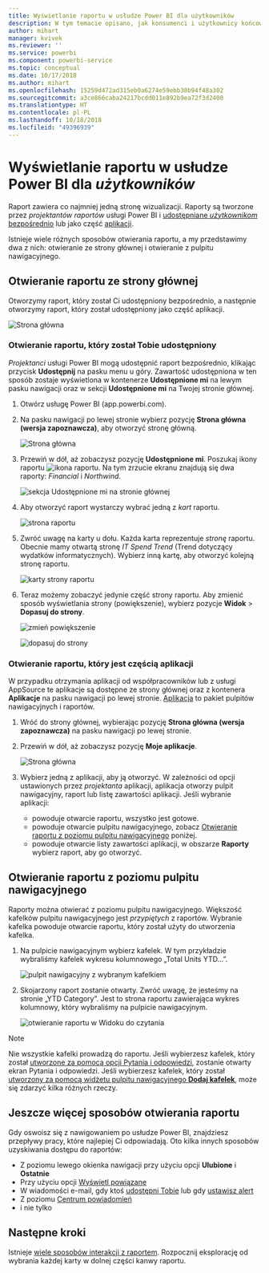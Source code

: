 ```yaml
---
title: Wyświetlanie raportu w usłudze Power BI dla użytkowników
description: W tym temacie opisano, jak konsumenci i użytkownicy końcowi usługi Power BI mogą otwierać i wyświetlać raport usługi Power BI.
author: mihart
manager: kvivek
ms.reviewer: ''
ms.service: powerbi
ms.component: powerbi-service
ms.topic: conceptual
ms.date: 10/17/2018
ms.author: mihart
ms.openlocfilehash: 15259d472ad315eb0a6274e59ebb30b94f48a302
ms.sourcegitcommit: a3ce866caba24217bcdd011e892b9ea72f3d2400
ms.translationtype: HT
ms.contentlocale: pl-PL
ms.lasthandoff: 10/18/2018
ms.locfileid: "49396939"
---
```

# <a name="view-a-report-in-power-bi-service-for-consumers"></a>Wyświetlanie raportu w usłudze Power BI dla *użytkowników*
Raport zawiera co najmniej jedną stronę wizualizacji. Raporty są tworzone przez *projektantów raportów* usługi Power BI i [udostępniane *użytkownikom* bezpośrednio](end-user-shared-with-me.md) lub jako część [aplikacji](end-user-apps.md). 

Istnieje wiele różnych sposobów otwierania raportu, a my przedstawimy dwa z nich: otwieranie ze strony głównej i otwieranie z pulpitu nawigacyjnego. 

<!-- add art-->


## <a name="open-a-report-from-your-home-page"></a>Otwieranie raportu ze strony głównej
Otworzymy raport, który został Ci udostępniony bezpośrednio, a następnie otworzymy raport, który został udostępniony jako część aplikacji.

   ![Strona główna](./media/end-user-report-open/power-bi-home.png)

### <a name="open-a-report-that-has-been-shared-with-you"></a>Otwieranie raportu, który został Tobie udostępniony
*Projektanci* usługi Power BI mogą udostępnić raport bezpośrednio, klikając przycisk **Udostępnij** na pasku menu u góry. Zawartość udostępniona w ten sposób zostaje wyświetlona w kontenerze **Udostępnione mi** na lewym pasku nawigacji oraz w sekcji **Udostępnione mi** na Twojej stronie głównej.

1. Otwórz usługę Power BI (app.powerbi.com).

2. Na pasku nawigacji po lewej stronie wybierz pozycję **Strona główna (wersja zapoznawcza)**, aby otworzyć stronę główną.  

   ![Strona główna](./media/end-user-report-open/power-bi-select-home.png)
   
3. Przewiń w dół, aż zobaczysz pozycję **Udostępnione mi**. Poszukaj ikony raportu ![ikona raportu](./media/end-user-report-open/power-bi-report-icon.png). Na tym zrzucie ekranu znajdują się dwa raporty: *Financial* i *Northwind*. 
   
   ![sekcja Udostępnione mi na stronie głównej](./media/end-user-report-open/power-bi-shared.png)

4. Aby otworzyć raport wystarczy wybrać jedną z *kart* raportu.

   ![strona raportu](./media/end-user-report-open/power-bi-report1.png)

5. Zwróć uwagę na karty u dołu. Każda karta reprezentuje *stronę* raportu. Obecnie mamy otwartą stronę *IT Spend Trend* (Trend dotyczący wydatków informatycznych). Wybierz inną kartę, aby otworzyć kolejną stronę raportu. 

   ![karty strony raportu](./media/end-user-report-open/power-bi-tabs.png)

6. Teraz możemy zobaczyć jedynie część strony raportu. Aby zmienić sposób wyświetlania strony (powiększenie), wybierz pozycje **Widok** > **Dopasuj do strony**.

   ![zmień powiększenie](./media/end-user-report-open/power-bi-fit.png)

   ![dopasuj do strony](./media/end-user-report-open/power-bi-report2.png)

### <a name="open-a-report-that-is-part-of-an-app"></a>Otwieranie raportu, który jest częścią aplikacji
W przypadku otrzymania aplikacji od współpracowników lub z usługi AppSource te aplikacje są dostępne ze strony głównej oraz z kontenera **Aplikacje** na pasku nawigacji po lewej stronie. [Aplikacja](end-user-apps.md) to pakiet pulpitów nawigacyjnych i raportów.

1. Wróć do strony głównej, wybierając pozycję **Strona główna (wersja zapoznawcza)** na pasku nawigacji po lewej stronie.

7. Przewiń w dół, aż zobaczysz pozycję **Moje aplikacje**.

   ![Strona główna](./media/end-user-report-open/power-bi-my-apps.png)

8. Wybierz jedną z aplikacji, aby ją otworzyć. W zależności od opcji ustawionych przez *projektanta* aplikacji, aplikacja otworzy pulpit nawigacyjny, raport lub listę zawartości aplikacji. Jeśli wybranie aplikacji:
    - powoduje otwarcie raportu, wszystko jest gotowe.
    - powoduje otwarcie pulpitu nawigacyjnego, zobacz [Otwieranie raportu z poziomu pulpitu nawigacyjnego](#Open-a-report-from-a-dashboard) poniżej.
    - powoduje otwarcie listy zawartości aplikacji, w obszarze **Raporty** wybierz raport, aby go otworzyć.


## <a name="open-a-report-from-a-dashboard"></a>Otwieranie raportu z poziomu pulpitu nawigacyjnego
Raporty można otwierać z poziomu pulpitu nawigacyjnego. Większość kafelków pulpitu nawigacyjnego jest *przypiętych* z raportów. Wybranie kafelka powoduje otwarcie raportu, który został użyty do utworzenia kafelka. 

1. Na pulpicie nawigacyjnym wybierz kafelek. W tym przykładzie wybraliśmy kafelek wykresu kolumnowego „Total Units YTD...”.

    ![pulpit nawigacyjny z wybranym kafelkiem](./media/end-user-report-open/power-bi-dashboard.png)

2.  Skojarzony raport zostanie otwarty. Zwróć uwagę, że jesteśmy na stronie „YTD Category”. Jest to strona raportu zawierająca wykres kolumnowy, który wybraliśmy na pulpicie nawigacyjnym.

    ![otwieranie raportu w Widoku do czytania](./media/end-user-report-open/power-bi-report-new.png)

> [!NOTE]
> Nie wszystkie kafelki prowadzą do raportu. Jeśli wybierzesz kafelek, który został [utworzone za pomocą opcji Pytania i odpowiedzi](end-user-q-and-a.md), zostanie otwarty ekran Pytania i odpowiedzi. Jeśli wybierzesz kafelek, który został [utworzony za pomocą widżetu pulpitu nawigacyjnego **Dodaj kafelek**](../service-dashboard-add-widget.md), może się zdarzyć kilka różnych rzeczy.  


##  <a name="still-more-ways-to-open-a-report"></a>Jeszcze więcej sposobów otwierania raportu
Gdy oswoisz się z nawigowaniem po usłudze Power BI, znajdziesz przepływy pracy, które najlepiej Ci odpowiadają. Oto kilka innych sposobów uzyskiwania dostępu do raportów:
- Z poziomu lewego okienka nawigacji przy użyciu opcji **Ulubione** i **Ostatnie**    
- Przy użyciu opcji [Wyświetl powiązane](end-user-related.md)    
- W wiadomości e-mail, gdy ktoś [udostępni Tobie](../service-share-reports.md) lub gdy [ustawisz alert](end-user-alerts.md)    
- Z poziomu [Centrum powiadomień](end-user-notification-center.md)    
- i nie tylko

## <a name="next-steps"></a>Następne kroki
Istnieje [wiele sposobów interakcji z raportem](end-user-reading-view.md).  Rozpocznij eksplorację od wybrania każdej karty w dolnej części kanwy raportu.

